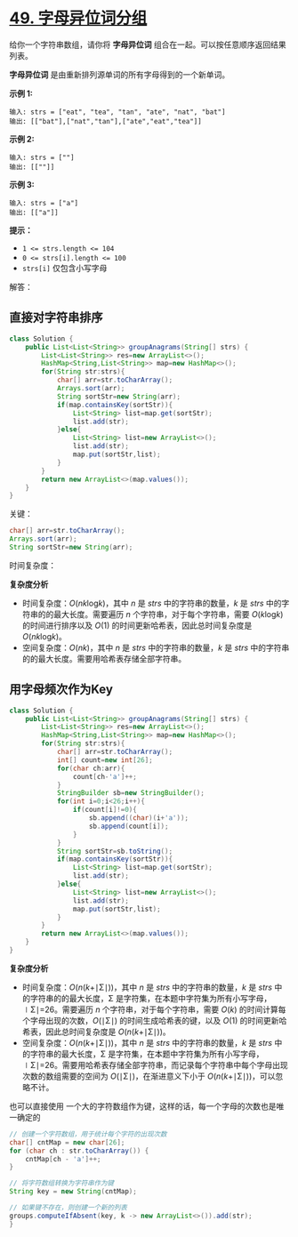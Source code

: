 # [49. 字母异位词分组](https://leetcode.cn/problems/group-anagrams/)

给你一个字符串数组，请你将 **字母异位词** 组合在一起。可以按任意顺序返回结果列表。

**字母异位词** 是由重新排列源单词的所有字母得到的一个新单词。

 

**示例 1:**

```
输入: strs = ["eat", "tea", "tan", "ate", "nat", "bat"]
输出: [["bat"],["nat","tan"],["ate","eat","tea"]]
```

**示例 2:**

```
输入: strs = [""]
输出: [[""]]
```

**示例 3:**

```
输入: strs = ["a"]
输出: [["a"]]
```

 

**提示：**

- `1 <= strs.length <= 104`
- `0 <= strs[i].length <= 100`
- `strs[i]` 仅包含小写字母



解答：

## 直接对字符串排序

```java
class Solution {
    public List<List<String>> groupAnagrams(String[] strs) {
        List<List<String>> res=new ArrayList<>();
        HashMap<String,List<String>> map=new HashMap<>();
        for(String str:strs){
            char[] arr=str.toCharArray();
            Arrays.sort(arr);
            String sortStr=new String(arr);
            if(map.containsKey(sortStr)){
                List<String> list=map.get(sortStr);
                list.add(str);
            }else{
                List<String> list=new ArrayList<>();
                list.add(str);
                map.put(sortStr,list);
            }
        }
        return new ArrayList<>(map.values());
    }
}
```

关键：

```java
char[] arr=str.toCharArray();
Arrays.sort(arr);
String sortStr=new String(arr);
```

时间复杂度：

**复杂度分析**

- 时间复杂度：*O*(*nk*log*k*)，其中 *n* 是 *strs* 中的字符串的数量，*k* 是 *strs* 中的字符串的的最大长度。需要遍历 *n* 个字符串，对于每个字符串，需要 *O*(*k*log*k*) 的时间进行排序以及 *O*(1) 的时间更新哈希表，因此总时间复杂度是 *O*(*nk*log*k*)。
- 空间复杂度：*O*(*nk*)，其中 *n* 是 *strs* 中的字符串的数量，*k* 是 *strs* 中的字符串的的最大长度。需要用哈希表存储全部字符串。



## 用字母频次作为Key

```java
class Solution {
    public List<List<String>> groupAnagrams(String[] strs) {
        List<List<String>> res=new ArrayList<>();
        HashMap<String,List<String>> map=new HashMap<>();
        for(String str:strs){
            char[] arr=str.toCharArray();
            int[] count=new int[26];
            for(char ch:arr){
                count[ch-'a']++;
            }
            StringBuilder sb=new StringBuilder();  
            for(int i=0;i<26;i++){
                if(count[i]!=0){
                    sb.append((char)(i+'a'));
                    sb.append(count[i]);
                }
            }
            String sortStr=sb.toString();
            if(map.containsKey(sortStr)){
                List<String> list=map.get(sortStr);
                list.add(str);
            }else{
                List<String> list=new ArrayList<>();
                list.add(str);
                map.put(sortStr,list);
            }
        }
        return new ArrayList<>(map.values());
    }
}
```

**复杂度分析**

- 时间复杂度：*O*(*n*(*k*+∣Σ∣))，其中 *n* 是 *strs* 中的字符串的数量，*k* 是 *strs* 中的字符串的的最大长度，Σ 是字符集，在本题中字符集为所有小写字母，∣Σ∣=26。需要遍历 *n* 个字符串，对于每个字符串，需要 *O*(*k*) 的时间计算每个字母出现的次数，*O*(∣Σ∣) 的时间生成哈希表的键，以及 *O*(1) 的时间更新哈希表，因此总时间复杂度是 *O*(*n*(*k*+∣Σ∣))。
- 空间复杂度：*O*(*n*(*k*+∣Σ∣))，其中 *n* 是 *strs* 中的字符串的数量，*k* 是 *strs* 中的字符串的最大长度，Σ 是字符集，在本题中字符集为所有小写字母，∣Σ∣=26。需要用哈希表存储全部字符串，而记录每个字符串中每个字母出现次数的数组需要的空间为 *O*(∣Σ∣)，在渐进意义下小于 *O*(*n*(*k*+∣Σ∣))，可以忽略不计。



也可以直接使用 一个大的字符数组作为键，这样的话，每一个字母的次数也是唯一确定的

```java
// 创建一个字符数组，用于统计每个字符的出现次数
char[] cntMap = new char[26];
for (char ch : str.toCharArray()) {
    cntMap[ch - 'a']++;
}

// 将字符数组转换为字符串作为键
String key = new String(cntMap);

// 如果键不存在，则创建一个新的列表
groups.computeIfAbsent(key, k -> new ArrayList<>()).add(str);
}
```

